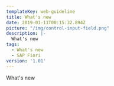 ```yaml
---
templateKey: web-guideline
title: What's new
date: 2019-01-11T00:15:32.894Z
picture: "/img/control-input-field.png"
description: |-
  What's new
tags:
  - What's new
  - SAP Fiori
version: '1.01'
---
```






What's new
